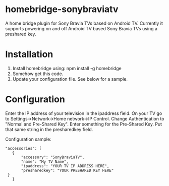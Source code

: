 # homebridge-sonybraviatv
A home bridge plugin for Sony Bravia TVs based on Android TV.
Currently it supports powering on and off Android TV based Sony Bravia TVs using a preshared key.

# Installation

1. Install homebridge using: npm install -g homebridge
2. Somehow get this code.
3. Update your configuration file. See below for a sample.

# Configuration

Enter the IP address of your television in the ipaddress field.
On your TV go to Settings->Network->Home network->IP Control.
  Change Authentication to "Normal and Pre-Shared Key".
  Enter something for the Pre-Shared Key.
  Put that same string in the presharedkey field.


Configuration sample:

 ```
"accessories": [
	{
		"accessory": "SonyBraviaTV",
		"name": "My TV Name",
		"ipaddress": "YOUR TV IP ADDRESS HERE",
		"presharedkey": "YOUR PRESHARED KEY HERE"
  }
    ]
```

